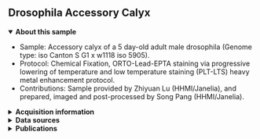 ## Drosophila Accessory Calyx
<details open><summary><b>About this sample</b></summary>
<ul>
<li>Sample: Accessory calyx of a 5 day-old adult male drosophila (Genome type: iso Canton S G1 x w1118 iso 5905).</li>
<li>Protocol: Chemical Fixation, ORTO-Lead-EPTA staining via progressive lowering of temperature and low temperature staining (PLT-LTS) heavy metal enhancement protocol.</li>
<li>Contributions: Sample provided by Zhiyuan Lu (HHMI/Janelia), and prepared, imaged and post-processed by Song Pang (HHMI/Janelia).</li></ul>
</details><details closed><summary><b>Acquisition information</b></summary>
<ul>
<li>EHT (kV): 0.7</li>
<li>Bias (V): 0</li>
<li>Imaging current (nA): 0.3</li>
<li>Scanning speed (MHz): 2</li>
<li>Imaging duration (days): 19</li>
<li>Data size (GB): 2670</li>
<li>Final voxel size (nm): 4 x 4 x 4 (X, Y, Z)</li>
<li>Data dimensions (µm): 50 x 40 x 87 (X, Y, Z</li>
<li>Imaging start date: 12/6/2019</li></ul>
</details><details closed><summary><b>Data sources</b></summary>
<ul>
<li>fibsem/aligned: SIFT-aligned raw FIB-SEM data</li></ul>
</details><details closed><summary><b>Publications</b></summary>
<ul></ul>
</details>